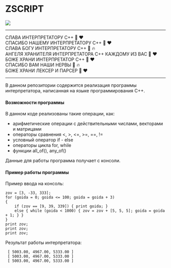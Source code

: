 # ZSCRIPT
![](https://i.pinimg.com/736x/57/46/cc/5746cc1990e9494da92e964bc48f5ca5.jpg)
***
СЛАВА ИНТЕРПРЕТАТОРУ C++ :pray: :heart:  
СПАСИБО НАШЕМУ ИНТЕРПРЕТАТОРУ C++ :pray: :heart:  
СЛАВА БОГУ ИНТЕРПРЕТАТОРУ C++ :muscle: :fire:  
АНГЕЛЯ ХРАНИТЕЛЯ ИНТЕРПРЕТАТОРА C++ КАЖДОМУ ИЗ ВАС :muscle: :heart:  
БОЖЕ ХРАНИ ИНТЕРПРЕТАТОР C++ :pray: :heart:  
СПАСИБО ВАМ НАШИ НЕРВЫ :muscle: :fire:  
БОЖЕ ХРАНИ ЛЕКСЕР И ПАРСЕР :pray: :heart:
***
В данном репозитории содержится реализация программы интерпретатора, написанная на языке программирования C++.
#### Возможности программы
В данном коде реализованы такие операции, как:
- арифметические операции с действительными числами, векторами и матрицами
- операторы сравнения <, >, <=, >=, ==, !=
- условный оператор if - else
- операторы цикла for, while
- функции all_of(), any_of()

Данные для работы программа получает с консоли.
#### Пример работы программы
Пример ввода на консоль:
```
zov = [3, -33, 333];
for (goida = 0; goida <= 100; goida = goida + 3)
{
    if (zov == [9, 39, 339]) { print goida; }
    else { while (goida < 1000) { zov = zov + [5, 5, 5]; goida = goida + 1; } }
}
print zov;
print zov;
print zov;
```
Результат работы интерпретатора:
```
 [ 5003.00, 4967.00, 5333.00 ]
 [ 5003.00, 4967.00, 5333.00 ]
 [ 5003.00, 4967.00, 5333.00 ]
```